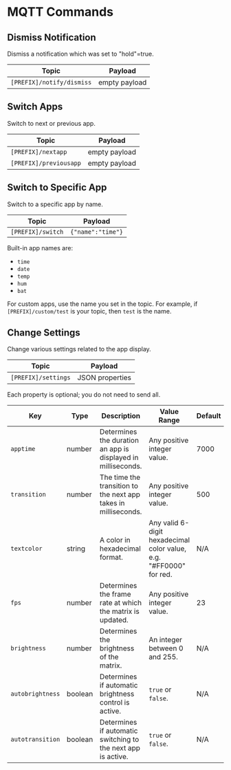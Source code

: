 # MQTT Commands

## Dismiss Notification  
Dismiss a notification which was set to "hold"=true.

| Topic | Payload |
| --- | --- |
| `[PREFIX]/notify/dismiss` | empty payload |

## Switch Apps
Switch to next or previous app.

| Topic | Payload |
| --- | --- |
| `[PREFIX]/nextapp` | empty payload |
| `[PREFIX]/previousapp` | empty payload |

## Switch to Specific App  
Switch to a specific app by name.

| Topic | Payload |
| --- | --- |
| `[PREFIX]/switch` | `{"name":"time"}` |

Built-in app names are:
- `time`
- `date`
- `temp`
- `hum`
- `bat`

For custom apps, use the name you set in the topic. For example, if `[PREFIX]/custom/test` is your topic, then `test` is the name.

## Change Settings  
Change various settings related to the app display.

| Topic | Payload |
| --- | --- |
| `[PREFIX]/settings` | JSON properties |

Each property is optional; you do not need to send all.

| Key | Type | Description | Value Range | Default |
| --- | --- | --- | --- | --- |
| `apptime` | number | Determines the duration an app is displayed in milliseconds. | Any positive integer value. | 7000 |
| `transition` | number | The time the transition to the next app takes in milliseconds. | Any positive integer value. | 500 |
| `textcolor` | string | A color in hexadecimal format. | Any valid 6-digit hexadecimal color value, e.g. "#FF0000" for red. | N/A |
| `fps` | number | Determines the frame rate at which the matrix is updated. | Any positive integer value. | 23 |
| `brightness` | number | Determines the brightness of the matrix. | An integer between 0 and 255. | N/A |
| `autobrightness` | boolean | Determines if automatic brightness control is active. | `true` or `false`. | N/A |
| `autotransition` | boolean | Determines if automatic switching to the next app is active. | `true` or `false`. | N/A |
